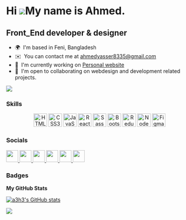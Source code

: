# Hi ![](https://user-images.githubusercontent.com/18350557/176309783-0785949b-9127-417c-8b55-ab5a4333674e.gif)My name is Ahmed.

## Front_End developer & designer

- 🌍  I'm based in Feni, Bangladesh
- ✉️  You can contact me at [ahmedyasser8335@gmail.com](mailto:ahmedyasser8335@gmail.com)
- 🚀  I'm currently working on [Personal website](https://a3h3.github.io/ahmed_yasser/)
- 🤝  I'm open to collaborating on webdesign and development related projects.

<a href="https://x.com/Ahmed550981/" target="_blank" rel="noreferrer"><img
src="https://img.shields.io/twitter/follow/coderamrin?logo=twitter&style=for-the-badge&color=0891b2&labelColor=312e81"
/></a>

### Skills

<p align="center" display="flex">

<img src="https://raw.githubusercontent.com/danielcranney/readme-generator/main/public/icons/skills/html5-colored.svg" width="36" height="36" alt="HTML5" />

<img src="https://raw.githubusercontent.com/danielcranney/readme-generator/main/public/icons/skills/css3-colored.svg" width="36" height="36" alt="CSS3" />

<img src="https://raw.githubusercontent.com/danielcranney/readme-generator/main/public/icons/skills/javascript-colored.svg" width="36" height="36" alt="JavaScript" />

<img src="https://raw.githubusercontent.com/danielcranney/readme-generator/main/public/icons/skills/react-colored.svg" width="36" height="36" alt="React" />


<img src="https://raw.githubusercontent.com/danielcranney/readme-generator/main/public/icons/skills/sass-colored.svg" width="36" height="36" alt="Sass" />

<img src="https://raw.githubusercontent.com/danielcranney/readme-generator/main/public/icons/skills/bootstrap-colored.svg" width="36" height="36" alt="Bootstrap" />

<img src="https://raw.githubusercontent.com/danielcranney/readme-generator/main/public/icons/skills/redux-colored.svg" width="36" height="36" alt="Redux" />

<img src="https://raw.githubusercontent.com/danielcranney/readme-generator/main/public/icons/skills/nodejs-colored.svg" width="36" height="36" alt="NodeJS" />

<img src="https://raw.githubusercontent.com/danielcranney/readme-generator/main/public/icons/skills/figma-colored.svg" width="36" height="36" alt="Figma" />


</p>

### Socials

<p align="left"> 
<a href="https://codepen.io/ahmed_656" target="_blank" rel="noreferrer">
<img src="https://raw.githubusercontent.com/danielcranney/readme-generator/main/public/icons/socials/codepen.svg" width="32" height="32" />
</a> <a href="https://www.facebook.com/a3h3m/" target="_blank" rel="noreferrer">
<img src="https://raw.githubusercontent.com/danielcranney/readme-generator/main/public/icons/socials/facebook.svg" width="32" height="32" />
</a> <a href="https://github.com/a3h3" target="_blank" rel="noreferrer">
<img src="https://raw.githubusercontent.com/danielcranney/readme-generator/main/public/icons/socials/github.svg" width="32" height="32" />
</a> <a href="https://www.instagram.com/ahmed_yasser_11111/" target="_blank" rel="noreferrer">
<img src="https://raw.githubusercontent.com/danielcranney/readme-generator/main/public/icons/socials/instagram.svg" width="32" height="32" />
</a> <a href="https://www.linkedin.com/in/ahmed-yasser-27b0902a5/" target="_blank" rel="noreferrer">
<img src="https://raw.githubusercontent.com/danielcranney/readme-generator/main/public/icons/socials/linkedin.svg" width="32" height="32" />
</a> <a href="https://x.com/Ahmed550981/" target="_blank" rel="noreferrer">
<img src="https://raw.githubusercontent.com/danielcranney/readme-generator/main/public/icons/socials/twitter.svg" width="32" height="32" />
</a>

</p>

### Badges

<b>My GitHub Stats</b>

<a href="http://www.github.com/a3h3"><img src="https://github-readme-stats.vercel.app/api?username=a3h3&show_icons=true&hide=&count_private=true&title_color=0891b2&text_color=ffffff&icon_color=0891b2&bg_color=312e81&hide_border=true&show_icons=true" alt="a3h3's GitHub stats" /></a>

<a href="http://www.github.com/a3h3"><img src="https://github-readme-streak-stats.herokuapp.com/?user=a3h3&stroke=ffffff&background=312e81&ring=0891b2&fire=0891b2&currStreakNum=ffffff&currStreakLabel=0891b2&sideNums=ffffff&sideLabels=ffffff&dates=ffffff&hide_border=true" /></a>
